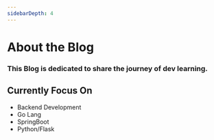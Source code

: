 ```yaml
---
sidebarDepth: 4
---
```

# About the Blog

### This Blog is dedicated to share the journey of dev learning.

## Currently Focus On
- Backend Development
- Go Lang
- SpringBoot
- Python/Flask

